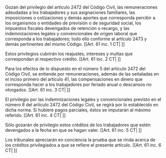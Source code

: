 Gozan del privilegio del artículo 2472 del Código Civil, las remuneraciones adeudadas a los trabajadores y sus asignaciones familiares, las imposiciones o cotizaciones y demás aportes que corresponda percibir a los organismos o entidades de previsión o de seguridad social, los impuestos fiscales devengados de retención o recargo, y las indemnizaciones legales y convencionales de origen laboral que corresponda a los trabajadores; todo ello conforme al artículo 2473 y demás pertinentes del mismo Código. [[Art. 61 inc. 1 CT| ]]

Estos privilegios cubrirán los reajustes, intereses y multas que correspondan al respectivo crédito. [[Art. 61 inc. 2 CT| ]]

Para los efectos de lo dispuesto en el número 5 del artículo 2472 del Código Civil, se entiende por remuneraciones, además de las señaladas en el inciso primero del artículo 41, las compensaciones en dinero que corresponda hacer a los trabajadores por feriado anual o descansos no otorgados. [[Art. 61 inc. 3 CT| ]]

El privilegio por las indemnizaciones legales y convencionales previsto en el número 8 del artículo 2472 del Código Civil, se regirá por lo establecido en dicha norma. Si hubiere pagos parciales, éstos se imputarán al máximo referido. [[Art. 61 inc. 4 CT| ]]

Sólo gozarán de privilegio estos créditos de los trabajadores que estén devengados a la fecha en que se hagan valer. [[Art. 61 inc. 5 CT| ]]

Los tribunales apreciarán en conciencia la prueba que se rinda acerca de los créditos privilegiados a que se refiere el presente artículo. [[Art. 61 inc. 6 CT| ]]